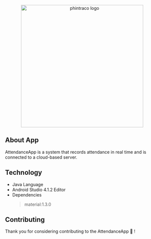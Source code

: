 <p align="center"><a href="#" target="_blank"><img src="https://i.ibb.co/646905L/phintraco.png" alt="phintraco logo" width="400"></a></p>


## About App

AttendanceApp is a system that records attendance in real time and is connected to a cloud-based server.

## Technology

- Java Language
- Android Studio 4.1.2 Editor
- Dependencies
  > material:1.3.0


## Contributing

Thank you for considering contributing to the AttendanceApp :clap: ! <br />



